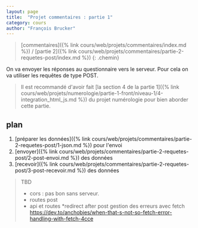 ```yaml
---
layout: page
title:  "Projet commentaires : partie 1"
category: cours
author: "François Brucker"
---
```


> [commentaires]({% link cours/web/projets/commentaires/index.md %}) / [partie 2]({% link cours/web/projets/commentaires/partie-2-requetes-post/index.md %})
{: .chemin}

On va envoyer les réponses au questionnaire vers le serveur. Pour cela on va utiliser les requêtes de type POST.

> Il est recommandé d'avoir fait [la section 4 de la partie 1]({% link cours/web/projets/numerologie/partie-1-front/niveau-1/4-integration_html_js.md %}) du projet numérologie pour bien aborder cette partie.

## plan

1. [préparer les données]({% link cours/web/projets/commentaires/partie-2-requetes-post/1-json.md %}) pour l'envoi
2. [envoyer]({% link cours/web/projets/commentaires/partie-2-requetes-post/2-post-envoi.md %}) des données
3. [recevoir]({% link cours/web/projets/commentaires/partie-2-requetes-post/3-post-recevoir.md %}) des données



> TBD 
> * cors : pas bon sans serveur.
> * routes post
> * api et routes
> *redirect after post
> gestion des erreurs avec fetch <https://dev.to/anchobies/when-that-s-not-so-fetch-error-handling-with-fetch-4cce>